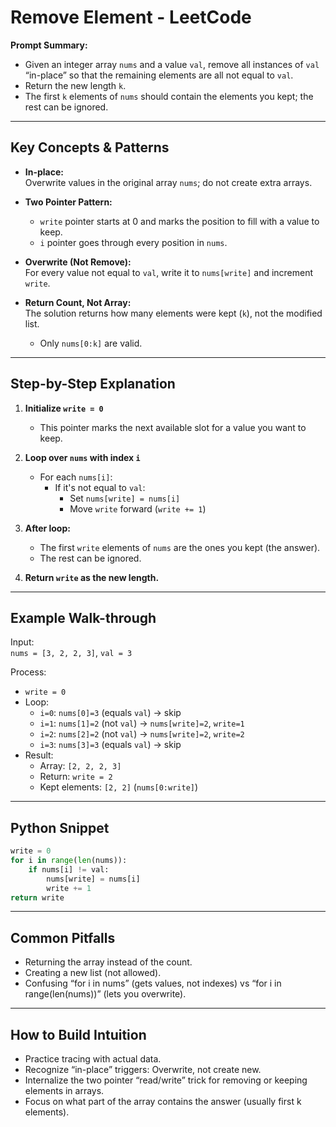 # Remove Element - LeetCode

**Prompt Summary:**
  - Given an integer array `nums` and a value `val`, remove all instances of `val` “in-place” so that the remaining elements are all not equal to `val`.
  - Return the new length `k`.
  - The first `k` elements of `nums` should contain the elements you kept; the rest can be ignored.

---

## **Key Concepts & Patterns**

- **In-place:**  
  Overwrite values in the original array `nums`; do not create extra arrays.

- **Two Pointer Pattern:**  
  - `write` pointer starts at 0 and marks the position to fill with a value to keep.
  - `i` pointer goes through every position in `nums`.

- **Overwrite (Not Remove):**  
  For every value not equal to `val`, write it to `nums[write]` and increment `write`.

- **Return Count, Not Array:**  
  The solution returns how many elements were kept (`k`), not the modified list.
  - Only `nums[0:k]` are valid.

---

## **Step-by-Step Explanation**

1. **Initialize `write = 0`**
   - This pointer marks the next available slot for a value you want to keep.

2. **Loop over `nums` with index `i`**
   - For each `nums[i]`:
     - If it's not equal to `val`:
       - Set `nums[write] = nums[i]`
       - Move `write` forward (`write += 1`)

3. **After loop:**
   - The first `write` elements of `nums` are the ones you kept (the answer).
   - The rest can be ignored.

4. **Return `write` as the new length.**

---

## **Example Walk-through**

Input:  
`nums = [3, 2, 2, 3]`, `val = 3`

Process:
- `write = 0`
- Loop:
  - `i=0`: `nums[0]=3` (equals `val`) → skip
  - `i=1`: `nums[1]=2` (not `val`) → `nums[write]=2`, `write=1`
  - `i=2`: `nums[2]=2` (not `val`) → `nums[write]=2`, `write=2`
  - `i=3`: `nums[3]=3` (equals `val`) → skip
- Result:  
  - Array: `[2, 2, 2, 3]`
  - Return: `write = 2`  
  - Kept elements: `[2, 2]` (`nums[0:write]`)

---

## **Python Snippet**
```py
write = 0
for i in range(len(nums)):
    if nums[i] != val:
        nums[write] = nums[i]
        write += 1
return write
```

---

## **Common Pitfalls**
- Returning the array instead of the count.
- Creating a new list (not allowed).
- Confusing “for i in nums” (gets values, not indexes) vs “for i in range(len(nums))” (lets you overwrite).

---

## **How to Build Intuition**

- Practice tracing with actual data.
- Recognize “in-place” triggers: Overwrite, not create new.
- Internalize the two pointer “read/write” trick for removing or keeping elements in arrays.
- Focus on what part of the array contains the answer (usually first k elements).
